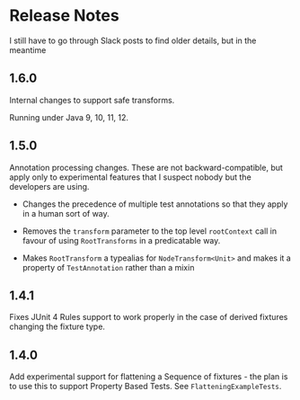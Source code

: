 # Release Notes

I still have to go through Slack posts to find older details, but in the meantime

## 1.6.0

Internal changes to support safe transforms.

Running under Java 9, 10, 11, 12.


## 1.5.0

Annotation processing changes. These are not backward-compatible, but apply only to experimental features that I suspect
nobody but the developers are using. 

* Changes the precedence of multiple test annotations so that they apply in a human sort of way.

* Removes the `transform` parameter to the top level `rootContext` call in favour of using `RootTransforms` in a predicatable
way.

* Makes `RootTransform` a typealias for `NodeTransform<Unit>` and makes it a property of `TestAnnotation` rather than
a mixin

## 1.4.1

Fixes JUnit 4 Rules support to work properly in the case of derived fixtures changing the fixture type.

## 1.4.0

Add experimental support for flattening a Sequence of fixtures - the plan is to use this to support Property Based Tests.
See `FlatteningExampleTests`.  